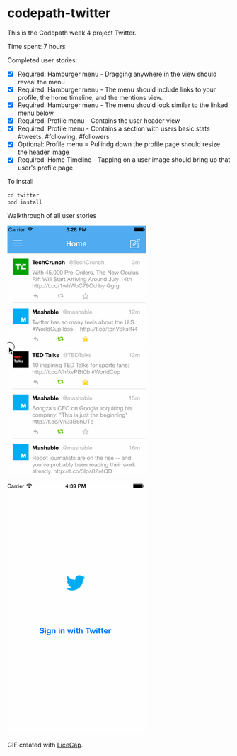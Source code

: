 codepath-twitter
================

This is the Codepath week 4 project Twitter.

Time spent: 7 hours

Completed user stories:
* [x] Required: Hamburger menu - Dragging anywhere in the view should reveal the menu
* [x] Required: Hamburger menu - The menu should include links to your profile, the home timeline, and the mentions view.
* [x] Required: Hamburger menu - The menu should look similar to the linked menu below.
* [x] Required: Profile menu - Contains the user header view
* [x] Required: Profile menu - Contains a section with users basic stats #tweets, #following, #followers
* [x] Optional: Profile menu = Pullindg down the profile page should resize the header image
* [x] Required: Home Timeline - Tapping on a user image should bring up that user's profile page

To install
```
cd twitter
pod install
```

Walkthrough of all user stories

![Video Walkthrough](walkthrough2.gif)

![Video Walkthrough](walkthrough.gif)

GIF created with [LiceCap](http://www.cockos.com/licecap/).
